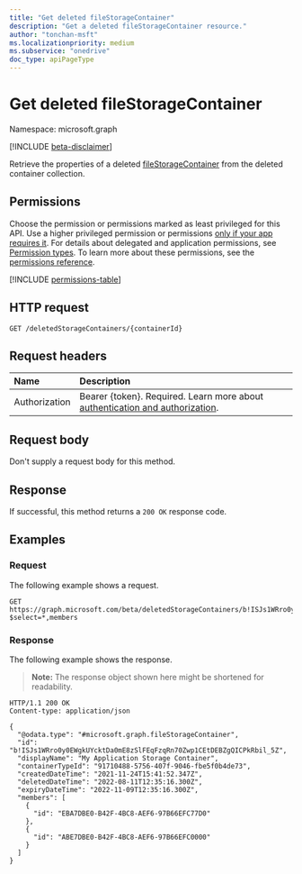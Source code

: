 ```yaml
---
title: "Get deleted fileStorageContainer"
description: "Get a deleted fileStorageContainer resource."
author: "tonchan-msft"
ms.localizationpriority: medium
ms.subservice: "onedrive"
doc_type: apiPageType
---
```


# Get deleted fileStorageContainer

Namespace: microsoft.graph

[!INCLUDE [beta-disclaimer](../../includes/beta-disclaimer.md)]

Retrieve the properties of a deleted [fileStorageContainer](../resources/filestoragecontainer.md) from the deleted container collection. 

## Permissions

Choose the permission or permissions marked as least privileged for this API. Use a higher privileged permission or permissions [only if your app requires it](/graph/permissions-overview#best-practices-for-using-microsoft-graph-permissions). For details about delegated and application permissions, see [Permission types](/graph/permissions-overview#permission-types). To learn more about these permissions, see the [permissions reference](/graph/permissions-reference).

<!-- {
  "blockType": "permissions",
  "name": "filestorage-get-deletedcontainers-permissions"
}
-->
[!INCLUDE [permissions-table](../includes/permissions/filestorage-get-deletedcontainers-permissions.md)]

## HTTP request

<!-- {
  "blockType": "ignored"
}
-->
``` http
GET /deletedStorageContainers/{containerId}
```

## Request headers

|Name|Description|
|:---|:---|
|Authorization|Bearer {token}. Required. Learn more about [authentication and authorization](/graph/auth/auth-concepts).|

## Request body

Don't supply a request body for this method.

## Response

If successful, this method returns a `200 OK` response code.

## Examples

### Request

The following example shows a request.
<!-- {
  "blockType": "request",
  "name": "get_deleted_filestoragecontainer"
}
-->
``` http
GET https://graph.microsoft.com/beta/deletedStorageContainers/b!ISJs1WRro0y0EWgkUYcktDa0mE8zSlFEqFzqRn70Zwp1CEtDEBZgQICPkRbil_5Z?$select=*,members
```


### Response

The following example shows the response.
>**Note:** The response object shown here might be shortened for readability.
<!-- {
  "blockType": "response",
  "truncated": true,
  "@odata.type": "microsoft.graph.fileStorageContainer"
}
-->
``` http
HTTP/1.1 200 OK
Content-type: application/json

{
  "@odata.type": "#microsoft.graph.fileStorageContainer",
  "id": "b!ISJs1WRro0y0EWgkUYcktDa0mE8zSlFEqFzqRn70Zwp1CEtDEBZgQICPkRbil_5Z",
  "displayName": "My Application Storage Container",
  "containerTypeId": "91710488-5756-407f-9046-fbe5f0b4de73",
  "createdDateTime": "2021-11-24T15:41:52.347Z",
  "deletedDateTime": "2022-08-11T12:35:16.300Z",
  "expiryDateTime": "2022-11-09T12:35:16.300Z",
  "members": [
    {
      "id": "EBA7DBE0-B42F-4BC8-AEF6-97B66EFC77D0"
    },
    {
      "id": "ABE7DBE0-B42F-4BC8-AEF6-97B66EFC0000"
    }
  ]
}
```

